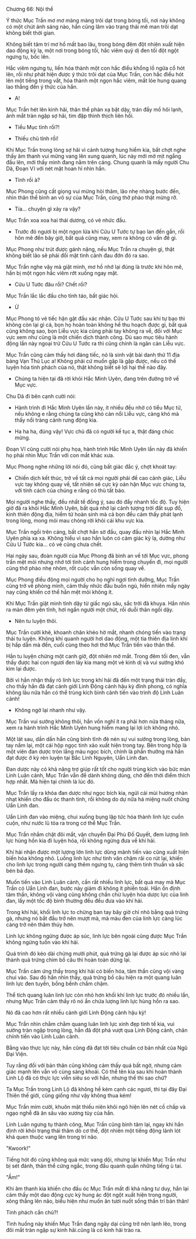 




Chương 66: Nội thể


Ý thức Mục Trần mơ mơ màng màng trôi dạt trong bóng tối, nơi này không có một chút ánh sáng nào, hắn cũng lâm vào trạng thái mê man trôi dạt không biết thời gian.

Không biết tâm trí mơ hồ mất bao lâu, trong bóng đêm đột nhiên xuất hiện dao động kỳ lạ, một nơi trong bóng tối, hắc viêm quỷ dị đen tối đột ngột ngưng tụ, bốc lên.

Hắc viêm ngưng tụ, liền hóa thành một con hắc điểu khổng lồ ngửa cổ hót lên, rồi như phát hiện được ý thức trôi dạt của Mục Trần, con hắc điểu hót lên một tiếng trong vắt, hóa thành một ngọn hắc viêm, mắt lóe hung quang lao thẳng đến ý thức của hắn.

- A!

Mục Trần hét lên kinh hãi, thân thể phản xạ bật dậy, trán đầy mồ hôi lạnh, ánh mắt tràn ngập sợ hãi, tim đập thình thịch liên hồi.

- Tiểu Mục tỉnh rồi?!

- Thiếu chủ tỉnh rồi!

Khi Mục Trần trong lòng sợ hãi vì cảnh tượng hung hiểm kia, bất chợt nghe thấy âm thanh vui mừng vang lên xung quanh, lúc này mới mờ mịt ngẩng đầu lên, mới thấy mình đang nằm trên cáng. Chung quanh là mấy người Chu Dã, Đoạn Vĩ với nét mặt hoan hỉ nhìn hắn.

- Tỉnh rồi à?

Mục Phong cũng cất giọng vui mừng hỏi thăm, lão nhẹ nhàng bước đến, nhìn thân thể bình an vô sự của Mục Trần, cũng thở phào thật mừng rỡ.

- Tía... chuyện gì xảy ra vậy?

Mục Trần xoa xoa hai thái dương, có vẻ nhức đầu.

- Trước đó ngươi bị một ngọn lửa khi Cửu U Tước tự bạo lan đến gần, rồi hôn mê đến bây giờ, bất quá cũng may, xem ra không có vấn đề gì.

Mục Phong như trút được gánh nặng, nếu Mục Trần ra chuyện gì, thật không biết lão sẽ phải đối mặt tình cảnh đau đớn đó ra sao.

Mục Trần nghe vậy mà giật mình, mơ hồ nhớ lại đúng là trước khi hôn mê, hắn bị một ngọn hắc viêm rớt xuống ngay mặt.

- Cửu U Tước đâu rồi? Chết rồi?

Mục Trần lắc lắc đầu cho tỉnh táo, bất giác hỏi.

- Ừ

Mục Phong tỏ vẻ tiếc hận gật đầu xác nhận. Cửu U Tước sau khi tự bạo thì không còn lại gì cả, bọn họ hoàn toàn không hề thu hoạch được gì, bất quá cũng không sao, bọn Liễu vực kia cũng phải tay không ra về, đối với Mục vực xem như cũng là một chiến dịch thành công. Dù sao mục tiêu hành động lần này ngoại trừ Cửu U Tước ra thì cũng chính là ngăn cản Liễu vực.

Mục Trần cũng cảm thấy hơi đáng tiếc, nó là sinh vật bài danh thứ 11 địa bảng Vạn Thú Lục a! Không phải cứ muốn gặp là gặp được, nếu có thể luyện hóa tinh phách của nó, thật không biết sẽ lợi hại thế nào đây.

- Chúng ta hiện tại đã rời khỏi Hắc Minh Uyên, đang trên đường trở về Mục vực.

Chu Dã đi bên cạnh cười nói:

- Hành trình đi Hắc Minh Uyên lần này, ít nhiều đều nhờ có tiểu Mục tử, nếu không e rằng chúng ta cũng khó cản nổi Liễu vực, càng khó mà thấy nổi tràng cảnh rung động kia.

- Ha ha ha, đúng vậy! Vực chủ đã có người kế tục a, thật đáng chúc mừng.

Đoạn Vĩ cũng cười nói phụ họa, hành trình Hắc Minh Uyên lần này đã khiến họ phải nhìn Mục Trần với con mắt khác xưa.

Mục Phong nghe những lời nói đó, cũng bất giác đắc ý, chợt khoát tay:

- Chiến dịch kết thúc, trở về tất cả mọi người phải đề cao cảnh giác, Liễu vực tay không quay về, tất nhiên sẽ cực kỳ oán hận Mục vực chúng ta, với tính cách của chúng e rằng có thù tất báo.

Mọi người nghe thấy, đều nhất tề đồng ý, sau đó đẩy nhanh tốc độ. Tuy hiện giờ đã ra khỏi Hắc Minh Uyên, bất quá nhớ lại cảnh tượng trời đất sụp đổ, kinh thiên động địa, hiểm tử hoàn sinh mà cả bọn đều cảm thấy phát lạnh trong lòng, mong mỏi mau chóng rời khỏi cái khu vực kia.

Mục Trần ngồi trên cáng, bất chợt hắn sờ đầu, quay đầu nhìn lại Hắc Minh Uyên phía xa xa. Không hiểu vì sao hắn luôn có cảm giác kỳ lạ, dường như Cửu U Tước kia... có vẻ cũng chưa chết.

Hai ngày sau, đoàn người của Mục Phong đã bình an về tới Mục vực, phong trần mệt mỏi nhưng nhớ tới tình cảnh hung hiểm trong chuyến đi, mọi người cũng thở phào nhẹ nhõm, rốt cuộc vẫn còn sống quay về.

Mục Phong điều động mọi người cho họ nghỉ ngơi tỉnh dưỡng, Mục Trần cũng trở về phòng mình, cảm thấy nhức đầu buồn ngủ, hiển nhiên mấy ngày nay cũng khiến cơ thể hắn mệt mỏi không ít.

Khi Mục Trần giật mình tỉnh dậy từ giấc ngủ sâu, sắc trời đã khuya. Hắn nhìn ra màn đêm yên tĩnh, hơi ngẩn người một chút, rồi duỗi thân ngồi dậy.

- Nên tu luyện thôi.

Mục Trần cười khẽ, khoanh chân khéo hờ mắt, nhanh chóng tiến vào trạng thái tu luyện. Không khí quanh người hơi dao động, một tia thiên địa linh khí bị hấp dẫn mà đến, cuối cùng theo hơi thở Mục Trần tiến vào thân thể.

Hắn tu luyện chừng một canh giờ, đột nhiên mở mắt. Trong đêm tối đen, vẫn thấy được hai con ngươi đen láy kia mang một vẻ kinh dị và vui sướng khó kìm lại được.

Bởi vì hắn nhận thấy rõ linh lực trong khí hải đã đến một trạng thái tràn đầy, cho thấy hắn đã đạt cảnh giới Linh Động cảnh hậu kỳ đỉnh phong, có nghĩa không lâu nữa hắn có thể trùng kích bình cảnh tiến vào trình độ Linh Luân cảnh!

- Không ngờ lại nhanh như vậy.

Mục Trần vui sướng không thôi, hắn vốn nghĩ ít ra phải hơn nửa tháng nữa, xem ra hành trình Hắc Minh Uyên hung hiểm mang lại lợi ích không nhỏ.

Một lát sau, dần dần hắn cũng bình tĩnh đè nén sự vui sướng trong lòng, bàn tay nắm lại, một cái hộp ngọc tinh xảo xuất hiện trong tay. Bên trong hộp là một viên đan dược tròn lẳng màu ngọc bích, chính là phần thưởng mà hắn đạt được ở kỳ rèn luyện tại Bắc Linh Nguyên, Uẩn Linh đan.

Đan dược này có khả năng trợ giúp rất tốt cho người trùng kích vào bức màn Linh Luân cảnh, Mục Trần vẫn để dành không dùng, chờ đến thời điểm thích hợp nhất. Mà hiện tại chính là lúc đó.

Mục Trần lấy ra khỏa đan dược như ngọc bích kia, ngửi cái mùi hương nhàn nhạt khiến cho đầu óc thanh tỉnh, rồi không do dự nữa há miệng nuốt chửng Uẩn Linh đan.

Uẩn Linh đan vào miệng, chui xuống bụng lập tức hóa thành linh lực cuồn cuộn, như nước lũ tỏa ra trong cơ thể Mục Trần.

Mục Trần nhắm chặt đôi mắt, vận chuyển Đại Phù Đồ Quyết, đem lượng linh lực hùng hồn kia đi luyện hóa, rồi không ngừng đưa về khí hải.

Khí hải nhận được một lượng lớn linh lực dũng mãnh tiến vào cũng xuất hiện biến hóa không nhỏ. Luồng linh lực như tinh vân chậm rãi co rút lại, khiến cho linh lực trong người càng thêm ngưng tụ, càng thêm tinh thuần và sắc bén bá đạo.

Muốn tiến vào Linh Luân cảnh, cần rất nhiều linh lực, bất quá may mà Mục Trần có Uẩn Linh đan, bước này giảm đi không ít phiền toái. Hắn ổn định tâm thần, không vội vàng cũng không chần chừ luyện hóa dược lực của linh đan, lấy một tốc độ bình thường đều đều đưa vào khí hải.

Trong khí hải, khối linh lực to chừng ban tay bây giờ chỉ nhỏ bằng quả trứng gà, nhưng nó bắt đầu trở nên mượt mà, mà màu đen của linh lực càng lúc càng trở nên thâm thúy hơn.

Linh lực không ngừng được áp súc, linh lực bên ngoài cũng được Mục Trần không ngừng tuồn vào khí hải.

Quá trình đó kéo dài chừng mười phút, quả trứng gà lại được áp súc nhỏ lại thành quả trứng chim bồ câu thì hoàn toàn dừng lại.

Mục Trần cảm ứng thấy trong khí hải có biến hóa, tâm thần cũng vội vàng chui vào. Sau đó hắn nhìn thấy, quả trứng bồ câu hiện ra một quang luân linh lực đen tuyền, bồng bềnh chầm chậm.

Thể tích quang luân linh lực còn nhỏ hơn khối khí linh lực trước đó nhiều lần, nhưng Mục Trần cảm thấy rõ nó ẩn chứa lượng linh lực hùng hồn ra sao.

Nó đã cao hơn rất nhiều cảnh giới Linh Động cảnh hậu kỳ!

Mục Trần nhìn chằm chằm quang luân linh lực xinh đẹp tinh tế kia, vui sướng tràn ngập trong lòng, hắn đã đột phá vượt qua Linh Động cảnh, chân chính tiến vào Linh Luân cảnh.

Bằng vào thực lực này, hắn cũng đã đạt tới tiêu chuẩn cơ bản nhất của Ngũ Đại Viện.

Tuy rằng đối với bản thân cũng không cảm thấy quá bất ngờ, nhưng cảm giác mạnh lên vẫn vô cùng sảng khoái. Có thể tên kia sau khi hoàn thành Linh Lộ đã có thực lực viễn siêu so với hắn, nhưng thế thì sao chứ?

Ta Mục Trần trong Linh Lộ đã không hề kém cạnh các ngươi, thì tại đây Đại Thiên thế giới, cũng giống như vậy không thua kém!

Mục Trần mỉm cười, khuôn mặt thiếu niên khôi ngô hiện lên nét cố chấp và ngạo nghễ đã ăn sâu vào xương tủy của hắn.

Linh Luân ngưng tụ thành công, Mục Trần cũng bình tâm lại, ngay khi hắn định rời khỏi trạng thái thăm dò cơ thể, đột nhiên một tiếng động lảnh lót khá quen thuộc vang lên trong trí não.

"Kwoork!"

Tiếng hót đó cũng không quá mức vang dội, nhưng lại khiến Mục Trần như bị sét đánh, thân thể cứng ngắc, trong đầu quanh quẩn những tiếng ù tai.

"Ầm!"

Khi âm thanh kia khiến cho đầu óc Mục Trần mất đi khả năng tư duy, hắn lại cảm thấy một dao động cực kỳ hung ác đột ngột xuất hiện trong người, xông thẳng lên não, biểu hiện như muốn ăn tươi nuốt sống thần trí bản thân!

Tinh phách cắn chủ?!

Tình huống này khiến Mục Trần đang ngây dại cũng trở nên lạnh lẽo, trong đôi mắt tràn ngập sự kinh hãi.cũng là có kinh hãi trào ra.




